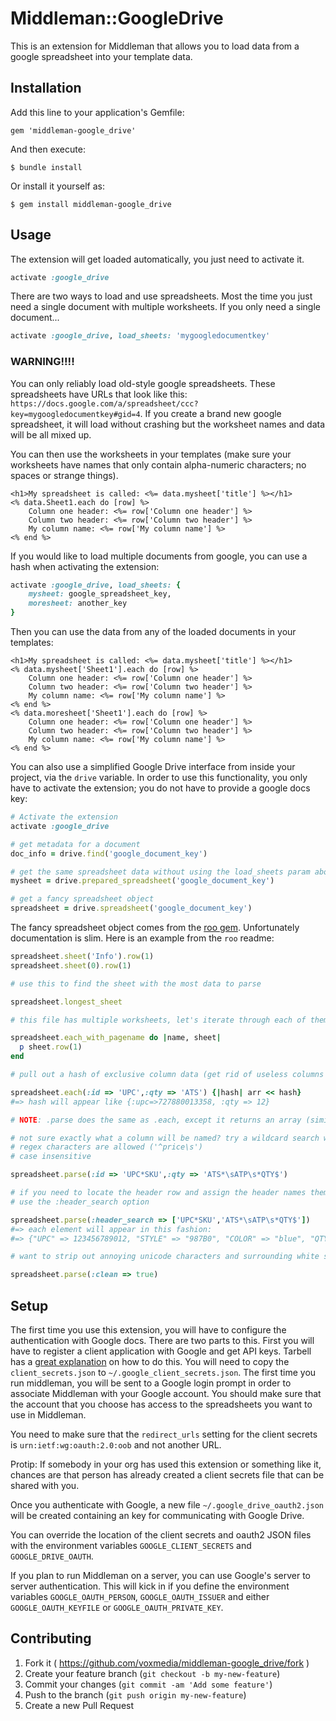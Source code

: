 # Middleman::GoogleDrive

This is an extension for Middleman that allows you to load data from a google 
spreadsheet into your template data.

## Installation

Add this line to your application's Gemfile:

    gem 'middleman-google_drive'

And then execute:

    $ bundle install

Or install it yourself as:

    $ gem install middleman-google_drive

## Usage

The extension will get loaded automatically, you just need to activate it.

```ruby
activate :google_drive
```

There are two ways to load and use spreadsheets. Most the time you just need a
single document with multiple worksheets. If you only need a single document...

```ruby
activate :google_drive, load_sheets: 'mygoogledocumentkey'
```

### WARNING!!!!

You can only reliably load old-style google spreadsheets. These spreadsheets have URLs that look like this: `https://docs.google.com/a/spreadsheet/ccc?key=mygoogledocumentkey#gid=4`. If you create a brand new google spreadsheet, it will load without crashing but the worksheet names and data will be all mixed up.

You can then use the worksheets in your templates (make sure your worksheets
have names that only contain alpha-numeric characters; no spaces or strange things).

```erb
<h1>My spreadsheet is called: <%= data.mysheet['title'] %></h1>
<% data.Sheet1.each do [row] %>
    Column one header: <%= row['Column one header'] %>
    Column two header: <%= row['Column two header'] %>
    My column name: <%= row['My column name'] %>
<% end %>
```

If you would like to load multiple documents from google, you can use a hash when
activating the extension:

```ruby
activate :google_drive, load_sheets: {
    mysheet: google_spreadsheet_key,
    moresheet: another_key
}
```

Then you can use the data from any of the loaded documents in your templates:

```erb
<h1>My spreadsheet is called: <%= data.mysheet['title'] %></h1>
<% data.mysheet['Sheet1'].each do [row] %>
    Column one header: <%= row['Column one header'] %>
    Column two header: <%= row['Column two header'] %>
    My column name: <%= row['My column name'] %>
<% end %>
<% data.moresheet['Sheet1'].each do [row] %>
    Column one header: <%= row['Column one header'] %>
    Column two header: <%= row['Column two header'] %>
    My column name: <%= row['My column name'] %>
<% end %>
```

You can also use a simplified Google Drive interface from inside your project, via the `drive`
variable. In order to use this functionality, you only have to activate the extension; you do
not have to provide a google docs key:

```ruby
# Activate the extension
activate :google_drive

# get metadata for a document
doc_info = drive.find('google_document_key')

# get the same spreadsheet data without using the load_sheets param above
mysheet = drive.prepared_spreadsheet('google_document_key')

# get a fancy spreadsheet object
spreadsheet = drive.spreadsheet('google_document_key')
```

The fancy spreadsheet object comes from the [roo gem](https://github.com/Empact/roo). Unfortunately documentation is slim. Here is an example from the `roo` readme:

```ruby
spreadsheet.sheet('Info').row(1)
spreadsheet.sheet(0).row(1)

# use this to find the sheet with the most data to parse

spreadsheet.longest_sheet

# this file has multiple worksheets, let's iterate through each of them and process

spreadsheet.each_with_pagename do |name, sheet|
  p sheet.row(1)
end

# pull out a hash of exclusive column data (get rid of useless columns and save memory)

spreadsheet.each(:id => 'UPC',:qty => 'ATS') {|hash| arr << hash}
#=> hash will appear like {:upc=>727880013358, :qty => 12}

# NOTE: .parse does the same as .each, except it returns an array (similar to each vs. map)

# not sure exactly what a column will be named? try a wildcard search with the character *
# regex characters are allowed ('^price\s')
# case insensitive

spreadsheet.parse(:id => 'UPC*SKU',:qty => 'ATS*\sATP\s*QTY$')

# if you need to locate the header row and assign the header names themselves,
# use the :header_search option

spreadsheet.parse(:header_search => ['UPC*SKU','ATS*\sATP\s*QTY$'])
#=> each element will appear in this fashion:
#=> {"UPC" => 123456789012, "STYLE" => "987B0", "COLOR" => "blue", "QTY" => 78}

# want to strip out annoying unicode characters and surrounding white space?

spreadsheet.parse(:clean => true)
```

## Setup

The first time you use this extension, you will have to configure the authentication
with Google docs. There are two parts to this. First you will have to register
a client application with Google and get API keys. Tarbell has a [great
explanation](http://tarbell.readthedocs.org/en/latest/install.html#configure-google-spreadsheet-access-optional) on how to do this. You will need to copy the
`client_secrets.json` to `~/.google_client_secrets.json`. The first time you
run middleman, you will be sent to a Google login prompt in order to
associate Middleman with your Google account. You should make sure that the
account that you choose has access to the spreadsheets you want to use in
Middleman.

You need to make sure that the `redirect_urls` setting for the client secrets
is `urn:ietf:wg:oauth:2.0:oob` and not another URL.

Protip: If somebody in your org has used this extension or something like it,
chances are that person has already created a client secrets file that can be
shared with you.

Once you authenticate with Google, a new file `~/.google_drive_oauth2.json`
will be created containing an key for communicating with Google Drive.

You can override the location of the client secrets and oauth2 JSON files with
the environment variables `GOOGLE_CLIENT_SECRETS` and `GOOGLE_DRIVE_OAUTH`.

If you plan to run Middleman on a server, you can use Google's server to server
authentication. This will kick in if you define the environment variables
`GOOGLE_OAUTH_PERSON`, `GOOGLE_OAUTH_ISSUER` and either `GOOGLE_OAUTH_KEYFILE`
or `GOOGLE_OAUTH_PRIVATE_KEY`.

## Contributing

1. Fork it ( https://github.com/voxmedia/middleman-google_drive/fork )
2. Create your feature branch (`git checkout -b my-new-feature`)
3. Commit your changes (`git commit -am 'Add some feature'`)
4. Push to the branch (`git push origin my-new-feature`)
5. Create a new Pull Request
